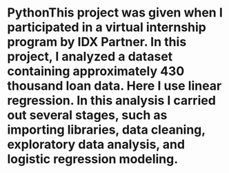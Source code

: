 # PythonThis project was given when I participated in a virtual internship program by IDX Partner. In this project, I analyzed a dataset containing approximately 430 thousand loan data. Here I use linear regression. In this analysis I carried out several stages, such as importing libraries, data cleaning, exploratory data analysis, and logistic regression modeling.
